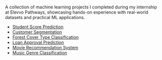 
A collection of machine learning projects I completed during my internship at Elevvo Pathways, showcasing hands-on experience with real-world datasets and practical ML applications.
<ul>
  <li><a href="https://tinyurl.com/33r86uws" target="_blank">Student Score Prediction</a></li>
  <li><a href="https://tinyurl.com/2hah3c63" target="_blank">Customer Segmentation</a></li>
  <li><a href="https://tinyurl.com/4b6abh64" target="_blank">Forest Cover Type Classification</a></li>
  <li><a href="https://tinyurl.com/mryt5ehy" target="_blank">Loan Approval Prediction</a></li>
  <li><a href="https://tinyurl.com/4yfykyc4" target="_blank">Movie Recommendation System</a></li>
  <li><a href="https://tinyurl.com/39svvjek" target="_blank">Music Genre Classification</a></li>
</ul>
